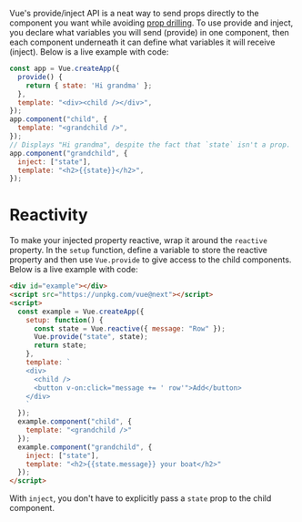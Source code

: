 Vue's provide/inject API is a neat way to send props directly
to the component you want while avoiding [prop drilling](https://kentcdodds.com/blog/prop-drilling).
To use provide and inject, you declare what variables you will send (provide) in one component,
then each component underneath it can define what variables it will receive (inject).
Below is a live example with code:

<div id = "content"></div>
<script src="https://unpkg.com/vue@next"></script>
<script>
const app = Vue.createApp({
  provide() {
    return { state: 'Hi grandma' };
  },
  template: "<div><child /></div>",
});
app.component("child", {
  template: "<grandchild />",
});
// Displays "Hi grandma", despite the fact that `state` isn't a prop. 
app.component("grandchild", {
  inject: ["state"],
  template: "<h2>{{state}}</h2>",
});
app.mount('#content');
</script>

```javascript
const app = Vue.createApp({
  provide() {
    return { state: 'Hi grandma' };
  },
  template: "<div><child /></div>",
});
app.component("child", {
  template: "<grandchild />",
});
// Displays "Hi grandma", despite the fact that `state` isn't a prop. 
app.component("grandchild", {
  inject: ["state"],
  template: "<h2>{{state}}</h2>",
});
```

# Reactivity

To make your injected property reactive, wrap it
around the `reactive` property. In the `setup` function,
define a variable to store the reactive property and then
use `Vue.provide` to give access to the child components.
Below is a live example with code:

<div id = "example"></div>
<script src="https://unpkg.com/vue@next"></script>
<script>
const example = Vue.createApp({
  setup: function() {
    const state = Vue.reactive({ message: "Row" });
    Vue.provide("state", state);
    return state;
  },
  template: `
  <div>
    <child />
    <button v-on:click="message += ' row'">Add</button>
  </div>
  `
});
example.component("child", {
  template: "<grandchild />"
});
// Will add an extra "row" to "Row your boat" on every button
// click, even though `state` isn't a prop.
example.component("grandchild", {
  inject: ["state"],
  template: "<h2>{{state.message}} your boat</h2>"
});
example.mount('#example');
</script>

```html
<div id="example"></div>
<script src="https://unpkg.com/vue@next"></script>
<script>
  const example = Vue.createApp({
    setup: function() {
      const state = Vue.reactive({ message: "Row" });
      Vue.provide("state", state);
      return state;
    },
    template: `
    <div>
      <child />
      <button v-on:click="message += ' row'">Add</button>
    </div>
    `
  });
  example.component("child", {
    template: "<grandchild />"
  });
  example.component("grandchild", {
    inject: ["state"],
    template: "<h2>{{state.message}} your boat</h2>"
  });
</script>
```

With `inject`, you don't have to explicitly pass a `state` prop
to the child component.
